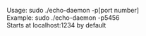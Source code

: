 Usage: sudo ./echo-daemon -p[port number]<br>
Example: sudo ./echo-daemon -p5456<br>
Starts at localhost:1234 by default
